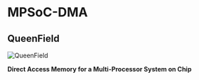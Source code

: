 # MPSoC-DMA
## QueenField

![QueenField](../master/icon.jpg)

**Direct Access Memory for a Multi-Processor System on Chip**

